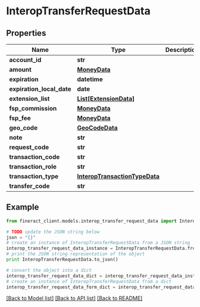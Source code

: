 # InteropTransferRequestData


## Properties

Name | Type | Description | Notes
------------ | ------------- | ------------- | -------------
**account_id** | **str** |  | 
**amount** | [**MoneyData**](MoneyData.md) |  | 
**expiration** | **datetime** |  | [optional] 
**expiration_local_date** | **date** |  | [optional] 
**extension_list** | [**List[ExtensionData]**](ExtensionData.md) |  | [optional] 
**fsp_commission** | [**MoneyData**](MoneyData.md) |  | [optional] 
**fsp_fee** | [**MoneyData**](MoneyData.md) |  | [optional] 
**geo_code** | [**GeoCodeData**](GeoCodeData.md) |  | [optional] 
**note** | **str** |  | [optional] 
**request_code** | **str** |  | [optional] 
**transaction_code** | **str** |  | 
**transaction_role** | **str** |  | 
**transaction_type** | [**InteropTransactionTypeData**](InteropTransactionTypeData.md) |  | [optional] 
**transfer_code** | **str** |  | 

## Example

```python
from fineract_client.models.interop_transfer_request_data import InteropTransferRequestData

# TODO update the JSON string below
json = "{}"
# create an instance of InteropTransferRequestData from a JSON string
interop_transfer_request_data_instance = InteropTransferRequestData.from_json(json)
# print the JSON string representation of the object
print InteropTransferRequestData.to_json()

# convert the object into a dict
interop_transfer_request_data_dict = interop_transfer_request_data_instance.to_dict()
# create an instance of InteropTransferRequestData from a dict
interop_transfer_request_data_form_dict = interop_transfer_request_data.from_dict(interop_transfer_request_data_dict)
```
[[Back to Model list]](../README.md#documentation-for-models) [[Back to API list]](../README.md#documentation-for-api-endpoints) [[Back to README]](../README.md)


